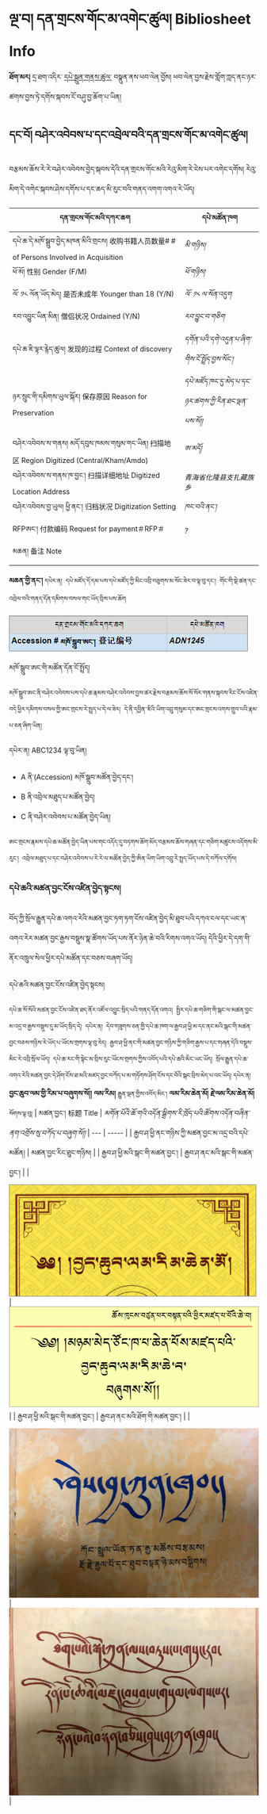 # ལྔ་བ། དན་གྲངས་གོང་མ་འགེང་ཚུལ། Bibliosheet Info
**ཐོག་མར།** དྲ་ཐག་འདིར་ [དཔེ་སྐྲུན་གནས་ཚུལ་](https://github.com/buda-base/digitization-guidelines/files/4654363/Biblipgraphic.Info.Sheet.xlsx) བསྣུན་ནས་ཕབ་ལེན་བྱོས། ཕབ་ལེན་བྱས་རྗེས་གློག་ཀླད་ནང་ཉར་ཚགས་བྱས་ཏེ་དགོས་སྐབས་ངོ་བཤུ་བྱ་ཆོག་པ་ཡིན།

## དང་བོ། བཤེར་འབེབས་པ་དང་འབྲེལ་བའི་དན་གྲངས་གོང་མ་འགེང་ཚུལ།

བརྩམས་ཆོས་རེ་རེ་བཤེར་འབེབས་བྱེད་སྐབས་དེའི་དན་གྲངས་གོང་མའི་རེའུ་མིག་རེ་ངེས་པར་འགེང་དགོས། རེའུ་མིག་དེ་འགེང་སྐབས་ཤེས་དགོས་པ་དང་ཆད་མི་རུང་བའི་གནད་འགག་འགའ་རེ་ཡོད། 

| དན་གྲངས་གོང་མའི་དཀར་ཆག | དཔེ་མཚོན་ཁག |
| ---------------- | -------------------|
| དཔེ་ཆ་དེ་མཁོ་སྒྲུབ་བྱེད་མཁན་མིའི་གྲངས། 收购书籍人员数量# # of Persons Involved in Acquisition | *མི་གཉིས།*
| ཕོ་མོ། 性别 Gender (F/M) | *ཕོ་གཉིས།*
| ལོ་ ༡༨ ལོན་ཡོད་མེད། 是否未成年 Younger than 18 (Y/N) | *ལོ་ ༡༨ ལ་སོན་འདུག*
| རབ་འབྱུང་ཡིན་མིན། 僧侣状况 Ordained (Y/N) | *རབ་བྱུང་བ་གཅིག*
| དཔེ་ཆ་ཇི་ལྟར་རྙེད་ཚུལ། 发现的过程 Context of discovery | *དགོན་པའི་དགེ་འདུན་པ་ཞིག་གིས་ངོ་སྤྲོད་བྱས་སོང་།*
| ཉར་སྲུང་གི་དམིགས་ཡུལ་སྐོར། 保存原因 Reason for Preservation | *དཔེ་མཛོད་ཁང་དུ་མེད་པ་དང་ཉར་ཚགས་ཀྱི་རིན་ཐང་ལྡན་པས་སོ།།*
| བཤེར་འབེབས་ས་གནས། མདོ་དབུས་ཁམས་གསུམ་གང་ཡིན། 扫描地区 Region Digitized (Central/Kham/Amdo) | *ཨ་མདོ།*
| བཤེར་འབེབས་ས་གནས་ཁ་བྱང་། 扫描详细地址 Digitized Location Address | *青海省化隆县支扎藏族乡*
| བཤེར་འབེབས་བྱ་ཡུལ། ཕྱི་ནང་། 归档状况 Digitization Setting | *ཁང་བའི་ནང་།*
| RFPཨང་། 付款编码 Request for payment＃RFP＃ | *?*
| མཆན། 备注 Note | 

**མཆན་གྱི་ནང་།** `དཔེར་ན། དཔེ་མཛོད་དོ་དམ་པས་དཔེ་མཛོད་ཀྱི་མིང་འབྲི་བཅུགས་མ་སོང་ཟེར་བ་ལྟ་བུ་དང་། གོང་གི་སྡེ་ཚན་དང་འབྲེལ་བའི་གནད་དོན་དམིགས་བསལ་གང་ཡོད་བྲིས་པས་ཆོག`

![](images/002.png)

མཁོ་སྒྲུབ་ཨང་གི་མཚོན་དོན་ངོ་སྤྲོད།

`མཁོ་སྒྲུབ་ཨང་ནི་བཤེར་འབེབས་པས་དཔེ་ཆ་རྣམས་བཤེར་འབེབས་བྱས་ཚར་རྗེས་བརྩམས་ཆོས་སོ་སོར་གནས་སྐབས་རིང་ངོས་འཛིན་བདེ་ཕྱིར་དམིགས་བསལ་གྱི་ཨང་གྲངས་རེ་སྤྲད་པ་དེ་ལ་ཟེར། དེ་ནི་དབྱིན་་ཇིའི་ཡིག་འབྲུ་གསུམ་དང་ཨང་གྲངས་འགས་གྲུབ་པའི་རྣམ་པ་ཅན་ཞིག་ཡིན།` 

དཔེར་ན། ABC1234 ལྟ་བུ་ཡིན། 
- A ནི་(Accession) མཁོ་སྒྲུབ་མཚོན་བྱེད་དང་། 
- B ནི་འབྲེལ་མཐུད་པ་མཚོན་བྱེད།
- C ནི་བཤེར་འབེབས་པ་མཚོན་བྱེད་ཡིན། 

`ཨང་གྲངས་རྣམས་དཔེ་ཆ་མཚོན་བྱེད་ཡིན་པས་གང་འདོད་དུ་བཏགས་ཆོག་མོད་བརྩམས་ཆོས་གཞན་དང་གཅིག་མཚུངས་འདོགས་མི་རུང་། འབྲེལ་མཐུད་པ་དང་བཤེར་འབེབས་པ་རེ་རེ་ལ་མཚོན་བྱེད་ཀྱི་ཨིན་ཡིག་ཡིག་འབྲུ་རེ་སྤྲད་ཡོད་པས་དེ་བཀོལ་དགོས།`



### དཔེ་ཆའི་མཚན་བྱང་ངོས་འཛིན་བྱེད་སྟངས།

བོད་ཀྱི་སྲོལ་རྒྱུན་དཔེ་ཆ་འགའ་རེའི་མཚན་བྱང་ཏག་ཏག་ངོས་འཛིན་བྱེད་མི་ཐུབ་པའི་དཀའ་ངལ་དང་ཡང་ན་འགའ་རེར་མཚན་བྱང་རྒྱས་བསྡུས་སྣ་ཚོགས་ཡོད་པས་ནོར་ཉེན་ཆེ་བའི་རིགས་འགའ་ཡོད། དེའི་ཕྱིར་དེ་དག་གི་ནོར་འཁྲུལ་སེལ་ཕྱིར་དཔེ་མཚོན་དང་བཅས་བཞག་ཡོད། 

དཔེ་ཆའི་མཚན་བྱང་ངོས་འཛིན་བྱེད་སྟངས།

`དཔེ་ཆ་སོ་སོའི་མཚན་བྱང་ངོས་འཛིན་ཐད་ནོར་འཛོལ་འབྱུང་སྲིད་པའི་གནད་དོན་འགའ། སྤྱིར་དཔེ་ཆ་གཅིག་གི་སྒང་ལ་མཚན་བྱང་མ་འདྲ་བ་རྒྱས་བསྡུས་དུ་མ་ཡོད་སྲིད་དེ། དཔེར་ན། དེབ་གཟུགས་ཅན་གྱི་དཔེ་ཆ་ཁག་ལ་རྒྱབ་ཤ་ཕྱི་མ་དང་ནང་མའི་སྒང་གི་མཚན་བྱང་བཅས་གཉིས་རེ་ཡོད་པ་ཡོངས་གྲགས་ལྟ་བུ་རེད། རྒྱབ་ཤ་ཕྱི་ནང་གི་མཚན་བྱང་གཉིས་ཀྱི་གཅིག་རྒྱས་པ་དང་གཞན་དེའི་བསྡུས་མིང་རེ་འབྲི་སྲོལ་ཡོད། དཔེ་ཆ་རང་གི་སྟེང་མ་བྲིས་རུང་ཡོངས་གྲགས་ཀྱིས་འབོད་པའི་དཔེ་ཆའི་མིང་ཡང་ཡོད། སྲོལ་རྒྱུན་དཔེ་ཆ་འགའ་རེའི་མཚན་བྱང་དེ་ཤོག་ངོས་ཐ་མའི་མཛད་བྱང་བཀོད་པ་མ་གཏོགས་ཤོག་ངོས་དང་བོའི་སྒང་བྲིས་མེད་པ་འང་ཡོད།` `དཔེར་ན།` **བྱང་ཆུབ་ལམ་གྱི་རིམ་པ་བཞུགས་སོ།།** **ལམ་རིམ།** `རྒྱུན་ལྡན་གྱིས་འབོད་མིང་།` **ལམ་རིམ་ཆེན་མོ།** **རྗེ་ལམ་རིམ་ཆེན་མོ།** `སོགས་ལྟ་བུ།`
| མཚན་བྱང་། 标题 Title | *མགོན་པོའི་ཆོ་གའི་འདོན་སྒྲིགས་རི་ཁྲོད་པའི་ཚོགས་འདོན་བཞིན་ནག་འགྲོས་སུ་བཀོད་པ་བཞུག་སོ།།*
| --- | ----- |
| རྒྱབ་ཤ་ཕྱི་ནང་གཉིས་ཀྱི་མཚན་བྱང་མ་འདྲ་བའི་དཔེ་མཚོན། | མཚན་བྱང་རིང་ཐུང་གཉིས། |
| རྒྱབ་ཤ་ཕྱི་མའི་སྒང་གི་མཚན་བྱང་། | རྒྱབ་ཤ་ནང་མའི་སྒང་གི་མཚན་བྱང་། |
|![](images/004.png) | ![](images/005.png) |
| རྒྱབ་ཤ་ཕྱི་མའི་སྒང་གི་མཚན་བྱང་། | རྒྱབ་ཤ་ནང་མའི་ཐོག་གི་མཚན་བྱང་། |
|![](images/006.jpg) | ![](images/007.jpg) |
